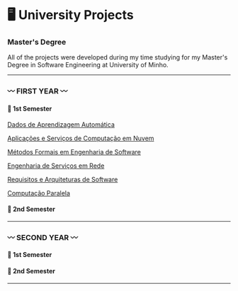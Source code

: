 # 🖥️ University Projects

### Master's Degree

<!--
:pushpin: Here you'll find my university projects and their grades.
-->

All of the projects were developed during my time studying for my Master's Degree in Software Engineering at University of Minho.

***
### :wavy_dash: FIRST YEAR 	:wavy_dash:

#### 🌺 1st Semester 
[Dados de Aprendizagem Automática](https://github.com/Analucar/UMinho-Master/tree/main/FirstYear/1st/DAA)

[Aplicações e Serviços de Computação em Nuvem](https://github.com/Analucar/UMinho-Master/tree/main/FirstYear/1st/ASCN)

[Métodos Formais em Engenharia de Software](https://github.com/Analucar/UMinho-Master/tree/main/FirstYear/1st/MFES)

[Engenharia de Serviços em Rede](https://github.com/Analucar/UMinho-Master/tree/main/FirstYear/1st/ESR)

[Requisitos e Arquiteturas de Software](https://github.com/Analucar/UMinho-Master/tree/main/FirstYear/1st/RAS)

[Computação Paralela](https://github.com/Analucar/UMinho-Master/tree/main/FirstYear/1st/CP)

#### 🌺 2nd Semester 

***

### :wavy_dash: SECOND YEAR 	:wavy_dash:

#### 🌺 1st Semester 

#### 🌺 2nd Semester

***



